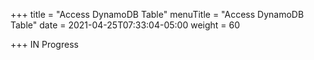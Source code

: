 +++
title = "Access DynamoDB Table"
menuTitle = "Access DynamoDB Table"
date = 2021-04-25T07:33:04-05:00
weight = 60

+++
IN Progress
